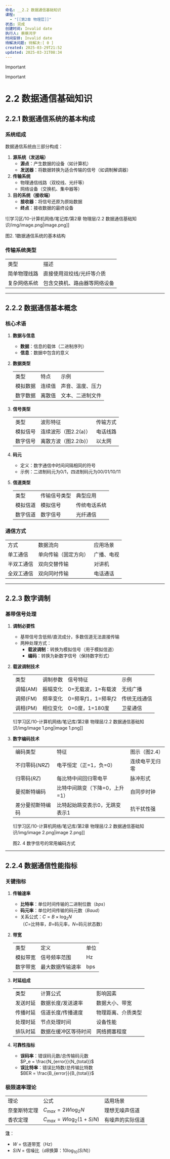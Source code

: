 ```yaml
---
命名: __2.2 数据通信基础知识
课程:
  - "[[第2章 物理层]]"
状态: 完成
创建时间: Invalid date
执行人: 蔡蔡鸿宇
时间安排: Invalid date
待解决问题: 待解决:[ 0 ]
created: 2025-03-29T21:52
updated: 2025-03-31T08:34
---
```

> [!important]

> [!important]

# 2.2 数据通信基础知识

## 2.2.1 数据通信系统的基本构成

### 系统组成

数据通信系统由三部分构成：

1. ​**源系统（发送端）​**
    - ​**源点**：产生数据的设备（如计算机）
    - ​**发送器**：将数据转换为适合传输的信号（如调制解调器）
2. ​**传输系统**
    - 物理通信线路（双绞线、光纤等）
    - 网络设备（交换机、集中器等）
3. ​**目的系统（接收端）​**
    - ​**接收器**：将信号还原为原始数据
    - ​**终点**：接收数据的最终设备

![[学习区/10-计算机网络/笔记库/第2章 物理层/2.2 数据通信基础知识/img/image.png|image.png]]

图2. 1数据通信系统的基本结构

### 传输系统类型

|   |   |
|---|---|
|类型|描述|
|简单物理线路|直接使用双绞线/光纤等介质|
|复杂网络系统|包含交换机、路由器等网络设备|

---

## 2.2.2 数据通信基本概念

### 核心术语

1. ​**数据与信息**
    - ​**数据**：信息的载体（二进制序列）
    - ​**信息**：数据中包含的意义
2. ​**数据类型**
    
    |   |   |   |
    |---|---|---|
    |类型|特点|示例|
    |模拟数据|连续值|声音、温度、压力|
    |数字数据|离散值|文本、二进制文件|
    
3. ​**信号类型**
    
    |   |   |   |
    |---|---|---|
    |类型|波形特征|传输方式|
    |模拟信号|连续波形（图2.2(a)）|电话线路|
    |数字信号|离散方波（图2.2(b)）|以太网|
    
4. ​**码元**
    - 定义：数字通信中时间间隔相同的符号
    - 示例：二进制码元为0/1，四进制码元为00/01/10/11
5. ​**信道类型**
    
    |   |   |   |
    |---|---|---|
    |类型|传输信号类型|典型应用|
    |模拟信道|模拟信号|传统电话系统|
    |数字信道|数字信号|光纤通信|
    

### 通信方式

|   |   |   |
|---|---|---|
|方式|数据流向|应用场景|
|单工通信|单向传输（固定方向）|广播、电视|
|半双工通信|双向交替传输|对讲机|
|全双工通信|双向同时传输|电话通话|

---

## 2.2.3 数字调制

### 基带信号处理

1. ​**调制必要性**
    - 基带信号含低频/直流成分，多数信道无法直接传输
    - 两种处理方式：
        - ​**载波调制**：转换为模拟信号（用于模拟信道）
        - ​**编码**：转换为新数字信号（保持数字形式）
2. **载波调制技术**
    
    |   |   |   |   |
    |---|---|---|---|
    |类型|调制参数|信号特征|示例|
    |调幅(AM)|振幅变化|0=无载波，1=有载波|无线广播|
    |调频(FM)|频率变化|0=频率$f1$，1=频率$f2$|传统无线通信|
    |调相(PM)|相位变化|0=0度，1=180度|卫星通信|
    
    ![[学习区/10-计算机网络/笔记库/第2章 物理层/2.2 数据通信基础知识/img/image 1.png|image 1.png]]
    
3. ​**数字编码技术**
    
    |   |   |   |
    |---|---|---|
    |编码类型|特征|图示（图2.4）|
    |不归零码($NRZ$)|电平恒定（正=1，负=0）|连续电平无归零|
    |归零码($RZ$)|每比特中间回归零电平|脉冲形式|
    |曼彻斯特编码|比特中间跳变（下降=0，上升=1）|自同步时钟|
    |差分曼彻斯特编码|比特起始跳变表示0，无跳变表示1|抗干扰性强|
    
    ![[学习区/10-计算机网络/笔记库/第2章 物理层/2.2 数据通信基础知识/img/image 2.png|image 2.png]]
    
    图2. 4 数字信号的常用编码方式
    

---

## 2.2.4 数据通信性能指标

### 关键指标

1. ​**传输速率**
    - **比特率**：单位时间传输的二进制位数（$bps$）
    - **码元率**：单位时间传输的码元数（$Baud$）
    - 关系公式：$C = B \times \log_2N$  
        （$C$=比特率，$B$=码元率，$N$=码元状态数）
2. ​**带宽**
    
    |   |   |   |
    |---|---|---|
    |类型|定义|单位|
    |模拟带宽|信号频率范围|Hz|
    |数字带宽|最大数据传输速率|bps|
    
3. ​**时延组成**
    
    |   |   |   |
    |---|---|---|
    |类型|计算公式|影响因素|
    |发送时延|数据长度/发送速率|数据大小、带宽|
    |传播时延|信道长度/传播速度|物理距离、介质类型|
    |处理时延|节点处理时间|设备性能|
    |排队时延|数据在缓冲区等待时间|网络拥塞程度|
    
4. ​**可靠性指标**
    - **误码率**：错误码元数/总传输码元数  
        $P_e = \frac{N_{error}}{N_{total}}$
    - **误比特率**：错误比特数/总传输比特数  
        $BER = \frac{B_{error}}{B_{total}}$

### 极限速率理论

|   |   |   |
|---|---|---|
|理论|公式|适用场景|
|奈奎斯特定理|$C_{max} = 2W\log_2N$|理想无噪声信道|
|香农定理|$C_{max} = W\log_2(1+S/N)$|有噪声的实际信道|

**注**：

- $W$ = 信道带宽（$Hz$）
- $S/N$ = 信噪比（$dB$换算：$10\log_{10}(S/N)$）